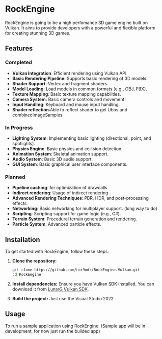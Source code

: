 # RockEngine

RockEngine is going to be a high perfomance 3D game engine built on Vulkan. It aims to provide developers with a powerful and flexible platform for creating stunning 3D games.

## Features

### Completed
- **Vulkan Integration**: Efficient rendering using Vulkan API.
- **Basic Rendering Pipeline**: Supports basic rendering of 3D models.
- **Shader Support**: Vertex and fragment shaders.
- **Model Loading**: Load models in common formats (e.g., OBJ, FBX).
- **Texture Mapping**: Basic texture mapping capabilities.
- **Camera System**: Basic camera controls and movement.
- **Input Handling**: Keyboard and mouse input handling.
- **Shader reflection**:Able to reflect shader to get Ubos and combinedImageSamples

### In Progress
- **Lighting System**: Implementing basic lighting (directional, point, and spotlights).
- **Physics Engine**: Basic physics and collision detection.
- **Animation System**: Skeletal animation support.
- **Audio System**: Basic 3D audio support.
- **GUI System**: Basic graphical user interface components.

### Planned
- **Pipeline caching**: for optimization of drawcalls
- **Indirect rendering**: Usage of indirect rendering
- **Advanced Rendering Techniques**: PBR, HDR, and post-processing effects.
- **Networking**: Basic networking for multiplayer support. (long way to do)
- **Scripting**: Scripting support for game logic (e.g., C#).
- **Terrain System**: Procedural terrain generation and rendering.
- **Particle System**: Advanced particle effects.

## Installation

To get started with RockEngine, follow these steps:

1. **Clone the repository:**
    ```sh
    git clone https://github.com/Lor9ndr/RockEngine.Vulkan.git
    cd RockEngine
    ```

2. **Install dependencies:**
    Ensure you have Vulkan SDK installed. You can download it from [LunarG Vulkan SDK](https://vulkan.lunarg.com/sdk/home).

3. **Build the project:**
    Just use the Visual Studio 2022 

## Usage

To run a sample application using RockEngine:
(Sample app will be in development, for now just run the builded app)
